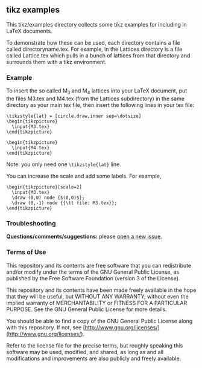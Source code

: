 ## tikz examples

This tikz/examples directory collects some tikz examples for including in
LaTeX documents.

To demonstrate how these can be used, each directory contains a file called 
directoryname.tex.
For example, in the Lattices directory is a file called Lattice.tex which pulls
in a bunch of lattices from that directory and surrounds them with a tikz
environment. 

### Example
To insert the so called M<sub>3</sub> and M<sub>4</sub> lattices into your LaTeX
document, put the files M3.tex and M4.tex (from the Lattices subdirectory) in
the same directory as your main tex file, then insert the following lines in
your tex file: 

    \tikzstyle{lat} = [circle,draw,inner sep=\dotsize]
    \begin{tikzpicture}
      \input{M3.tex}
    \end{tikzpicture}

    \begin{tikzpicture}
      \input{M4.tex}
    \end{tikzpicture}

Note: you only need one `\tikzstyle{lat}` line.

You can increase the scale and add some labels. For example,

    \begin{tikzpicture}[scale=2]
      \input{M3.tex}
      \draw (0,0) node {$(0,0)$};
      \draw (0,-1) node {{\tt file: M3.tex}};
    \end{tikzpicture}

### Troubleshooting

**Questions/comments/suggestions:** please [open a new issue](https://github.com/williamdemeo/latex_wjd/issues/new).

### Terms of Use
This repository and its contents are free software that you can redistribute
and/or modify under the terms of the GNU General Public License, as published
by the Free Software Foundation (version 3 of the License).

This repository and its contents have been made freely available in the hope
that they will be useful, but WITHOUT ANY WARRANTY; without even the implied
warranty of MERCHANTABILITY or FITNESS FOR A PARTICULAR PURPOSE.  See the
GNU General Public License for more details.

You should be able to find a copy of the GNU General Public License
along with this repository.  If not, see
[http://www.gnu.org/licenses/](http://www.gnu.org/licenses/).

Refer to the license file for the precise terms, but roughly speaking this
software may be used, modified, and shared, as long as and all modifications and
improvements are also publicly and freely available.


